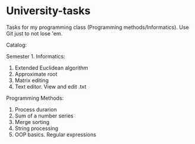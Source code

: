 # University-tasks
Tasks for my programming class (Programming methods/Informatics).
Use Git just to not lose 'em.

Catalog:

Semester 1.
Informatics:
1. Extended Euclidean algorithm
2. Approximate root
3. Matrix editing
4. Text editor. View and edit .txt 

Programming Methods:
1. Process durarion
2. Sum of a number series
3. Merge sorting
4. String processing
5. OOP basics. Regular expressions
